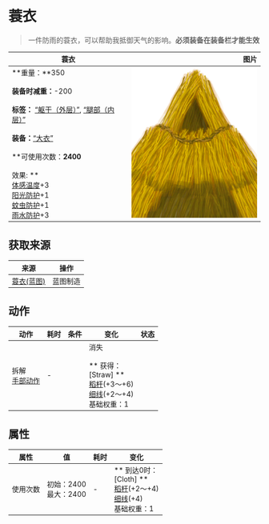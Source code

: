 # 蓑衣  
> 一件防雨的蓑衣，可以帮助我抵御天气的影响。<b>必须装备在装备栏才能生效</b>  
  
  蓑衣  |   图片   
 ----  |  ----:   
 **重量：**350<br><br>**装备时减重：**-200<br><br>**标签：**	[“躯干（外层）”](tag_OuterTorso.md), [“腿部（内层）”](tag_Clothing.md)<br><br>**装备：**[“大衣”](eTag_Coat.md)<br><br>**可使用次数：**2400<br><br>** 效果: **<br>[体感温度](TemperaturePerceived.md)+3<br>[阳光防护](SunProtection.md)+1<br>[蚊虫防护](BugProtection.md)+1<br>[雨水防护](RainProtection.md)+3  |  <img decoding="async" src="Sprite/StrawCape.png" href="a.md" style="max-width:300px;max-height:300px;">   
  
## 获取来源  
来源  |  操作  
----  |  ----  
[蓑衣(蓝图)](Bp_StrawCape.md)  |  蓝图制造  
## 动作  
动作  |  耗时  |  条件  |  变化  |  状态  
----  |  ----  |  ----  |  ----  |  ----  
拆解<br>[手部动作](HandAction.md)  |  -  |    |  消失<br><br>** 获得： **<br>** [Straw] **<br>  [稻杆](RiceStraw.md)(+3～+6)<br>  [细线](CordFiber.md)(+2～+4)<br>基础权重：1<br>  |    
## 属性   
属性  |  值  |  耗时  |  变化  
----  |  ----  |  ----  |  ----  
使用次数  |  初始：2400<br>最大：2400  |  -  |  ** 到达0时： **<br>** [Cloth] **<br>  [稻杆](RiceStraw.md)(+2～+4)<br>  [细线](CordFiber.md)(+4)<br>基础权重：1<br>  

